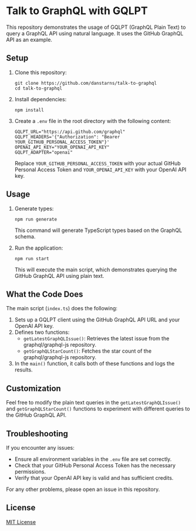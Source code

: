 # Talk to GraphQL with GQLPT

This repository demonstrates the usage of GQLPT (GraphQL Plain Text) to query a GraphQL API using natural language. It uses the GitHub GraphQL API as an example.

## Setup

1. Clone this repository:

   ```
   git clone https://github.com/danstarns/talk-to-graphql
   cd talk-to-graphql
   ```

2. Install dependencies:

   ```
   npm install
   ```

3. Create a `.env` file in the root directory with the following content:
   ```
   GQLPT_URL="https://api.github.com/graphql"
   GQLPT_HEADERS='{"Authorization": "Bearer YOUR_GITHUB_PERSONAL_ACCESS_TOKEN"}'
   OPENAI_API_KEY="YOUR_OPENAI_API_KEY"
   GQLPT_ADAPTER="openai"
   ```
   Replace `YOUR_GITHUB_PERSONAL_ACCESS_TOKEN` with your actual GitHub Personal Access Token and `YOUR_OPENAI_API_KEY` with your OpenAI API key.

## Usage

1. Generate types:

   ```
   npm run generate
   ```

   This command will generate TypeScript types based on the GraphQL schema.

2. Run the application:
   ```
   npm run start
   ```
   This will execute the main script, which demonstrates querying the GitHub GraphQL API using plain text.

## What the Code Does

The main script (`index.ts`) does the following:

1. Sets up a GQLPT client using the GitHub GraphQL API URL and your OpenAI API key.
2. Defines two functions:
   - `getLatestGraphQLIssue()`: Retrieves the latest issue from the graphql/graphql-js repository.
   - `getGraphQLStarCount()`: Fetches the star count of the graphql/graphql-js repository.
3. In the `main()` function, it calls both of these functions and logs the results.

## Customization

Feel free to modify the plain text queries in the `getLatestGraphQLIssue()` and `getGraphQLStarCount()` functions to experiment with different queries to the GitHub GraphQL API.

## Troubleshooting

If you encounter any issues:

- Ensure all environment variables in the `.env` file are set correctly.
- Check that your GitHub Personal Access Token has the necessary permissions.
- Verify that your OpenAI API key is valid and has sufficient credits.

For any other problems, please open an issue in this repository.

## License

[MIT License](LICENSE)
